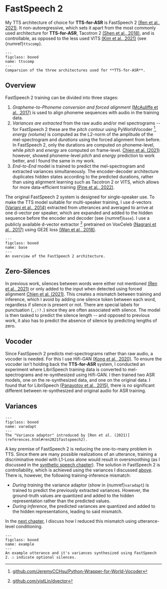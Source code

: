 # FastSpeech 2

My TTS architecture of choice for **TTS-for-ASR** is FastSpeech 2 [(Ren et al., 2021)](references.html#ren2021fastspeech2). It non-autoregressive, which sets it apart from the most commonly used architecture for **TTS-for-ASR**, Tacotron 2 [(Shen et al., 2018)](references.html#shen2018tacotron2), and is controllable, as opposed to the less used VITS [(Kim et al., 2021)](references.html#kim2021vits) (see {numref}`ttscomp`).

```{figure} ../figures/ttscomparison.svg
---
figclass: boxed
name: ttscomp
---
Comparsion of the three architectures used for **TTS-for-ASR**.
```

## Overview

FastSpeech 2 training can be divided into three stages:
1) *Grapheme-to-Phoneme conversion and forced alignment* [(McAuliffe et al., 2017)](references.html#mcauliffe2017mfa) is used to align phoneme sequences with audio in the training data.
2) *Variances are extracted* from the raw audio and/or mel spectrograms -- for FastSpeech 2 these are the *pitch contour* using PyWorldVocoder [^pyworld], *energy (volume)* is computed as the L2-norm of the amplitude of the mel-spectrogram and *durations* using the forced alignment from before. In FastSpeech 2, only the durations are computed on phoneme-level, while *pitch* and *energy* are computed on frame-level. [Chien et al. (2021)](references.html#chien2021fastspeech2dvec) however, showed phoneme-level *pitch* and *energy* prediction to work better, and I found the same in my work.
3) *End-to-End* model is trained to predict the mel-spectrogram and extracted variances simultaneously. The encoder-decoder architecture duplicates hidden states according to the predicted durations, rather than using alignment learning such as Tacotron 2 or VITS, which allows for more data-efficient training [(Pine et al., 2022)](references.html#pine2022lowresourcefastspeech).

The original FastSpeech 2 system is designed for single-speaker use. To make the TTS model suitable for multi-speaker training, I use d-vectors [(Variani et al., 2014)](references.html#variani2014dvectors) extracted from utterances and averaged to arrive at one d-vector per speaker, which are expanded and added to the hidden sequence before the encoder and decoder (see {numref}`base`). I use a publicly available d-vector extractor [^dvec] pretrained on VoxCeleb [(Nagrani et al., 2017)](references.html#nagrani2017voxceleb) using GE2E loss [(Wan et al., 2018)](references.html#wan2018g2e).

```{figure} ../figures/fastspeech2base.svg
---
figclass: boxed
name: base
---
An overview of the FastSpeech 2 architecture.
```

## Zero-Silences

In previous work, silences between words were either not mentioned [(Ren et al., 2021)](references.html#ren2021fastspeech2) or only added to the input when detected using forced alignment [Chien et al. (2021)](references.html#chien2021fastspeech2dvec). This creates a mismatch between training and inference, which I avoid by adding one silence token between each word, regardless if silence is present or not. There are special labels for punctuation (`,;!?.`) since they are often associated with silence. The model is then tasked to predict the silence length -- and opposed to previous work, it also has to predict the absence of silence by predicting lengths of zero.

<!-- add a figure for this -->

## Vocoder

Since FastSpeech 2 predicts mel-spectrograms rather than raw audio, a vocoder is needed. For this I use Hifi-GAN [(Kong et al., 2020)](references.html#kong2020hifigan). To ensure the vocoder isn't holding back the **TTS-for-ASR** system, I conducted an experiment where LibriSpeech training data is converted to mel-spectrograms and re-synthesized using Hifi-GAN. I then trained two ASR models, one on the re-synthesized data, and one on the original data. I found that for LibriSpeech [(Panayotov et al., 2015)](references.html##panayotov2015librispeech), there is no significant different between re-synthesized and original audio for ASR training.

## Variances

```{figure} ../figures/variance_adaptor.png
---
figclass: boxed
name: varadapt
---
The "Variance adaptor" introduced by [Ren et al. (2021)](references.html#ren2021fastspeech2).
```


A key premise of FastSpeech 2 is reducing the one-to-many problem in TTS. Since there are many possible realizations of an utterance, training a discriminative model with L1-Loss alone would result in oversmoothing (as I discussed in the [synthetic speech chapter](02_tts#controllability)). The solution in FastSpeech 2 is controllability, which is achieved using the variances I discussed [above](#overview). There is, however, the following training-inference mismatch:
- *During training* the variance adaptor (show in {numref}`varadapt`) is trained to predict the previously extracted variances. However, the ground-truth values are quantized and added to the hidden representation rather than the predicted values.
- *During inference*, the predicted variances are quantized and added to the hidden representations, leading to said mismatch.

In the [next chapter](09_conditioning), I discuss how I reduced this mismatch using utterance-level conditioning.

```{figure} ../figures/examples.svg
---
figclass: boxed
name: example
---
An example utterance and it's variances synthesized using FastSpeech 2. ☐ indicate optional silences.
```

[^pyworld]: [github.com/JeremyCCHsu/Python-Wrapper-for-World-Vocoder](https://github.com/JeremyCCHsu/Python-Wrapper-for-World-Vocoder)
[^dvec]: [github.com/yistLin/dvector](https://github.com/yistLin/dvector)